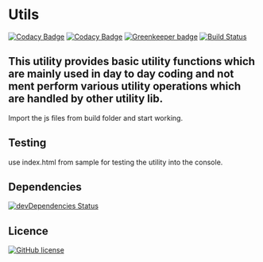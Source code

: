 # Utils

[![Codacy Badge](https://api.codacy.com/project/badge/Grade/86a61b646ab041c0b64e502b3d8be7a7)](https://www.codacy.com/app/tushar/Utils?utm_source=github.com&utm_medium=referral&utm_content=nimjetushar/Utils&utm_campaign=Badge_Grade)
[![Codacy Badge](https://api.codacy.com/project/badge/Coverage/86a61b646ab041c0b64e502b3d8be7a7)](https://www.codacy.com/app/tushar/Utils?utm_source=github.com&utm_medium=referral&utm_content=nimjetushar/Utils&utm_campaign=Badge_Coverage)
[![Greenkeeper badge](https://badges.greenkeeper.io/nimjetushar/Utils.svg)](https://greenkeeper.io/)
[![Build Status](https://semaphoreci.com/api/v1/nimjetushar/utils/branches/master/shields_badge.svg)](https://semaphoreci.com/nimjetushar/utils)

## This utility provides basic utility functions which are mainly used in day to day coding and not ment perform various utility operations which are handled by other utility lib.

Import the js files from build folder and start working.

## Testing

use index.html from sample for testing the utility into the console.

## Dependencies

[![devDependencies Status](https://david-dm.org/nimjetushar/utils/dev-status.svg)](https://david-dm.org/nimjetushar/utils?type=dev)

## Licence

[![GitHub license](https://img.shields.io/github/license/nimjetushar/Utils.svg?style=popout)](https://github.com/nimjetushar/Utils/blob/master/LICENSE)
